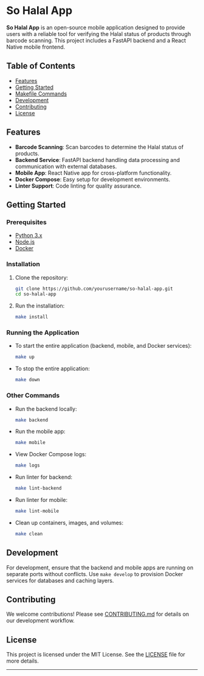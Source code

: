 # So Halal App

**So Halal App** is an open-source mobile application designed to provide users with a reliable tool for verifying the Halal status of products through barcode scanning. This project includes a FastAPI backend and a React Native mobile frontend.

## Table of Contents
- [Features](#features)
- [Getting Started](#getting-started)
- [Makefile Commands](#makefile-commands)
- [Development](#development)
- [Contributing](#contributing)
- [License](#license)

## Features
- **Barcode Scanning**: Scan barcodes to determine the Halal status of products.
- **Backend Service**: FastAPI backend handling data processing and communication with external databases.
- **Mobile App**: React Native app for cross-platform functionality.
- **Docker Compose**: Easy setup for development environments.
- **Linter Support**: Code linting for quality assurance.

## Getting Started
### Prerequisites
- [Python 3.x](https://www.python.org/downloads/)
- [Node.js](https://nodejs.org/)
- [Docker](https://www.docker.com/)

### Installation
1. Clone the repository:
   ```bash
   git clone https://github.com/yourusername/so-halal-app.git
   cd so-halal-app
   ```

2. Run the installation:
   ```bash
   make install
   ```

### Running the Application
- To start the entire application (backend, mobile, and Docker services):
  ```bash
  make up
  ```

- To stop the entire application:
  ```bash
  make down
  ```

### Other Commands
- Run the backend locally:
  ```bash
  make backend
  ```
- Run the mobile app:
  ```bash
  make mobile
  ```
- View Docker Compose logs:
  ```bash
  make logs
  ```
- Run linter for backend:
  ```bash
  make lint-backend
  ```
- Run linter for mobile:
  ```bash
  make lint-mobile
  ```
- Clean up containers, images, and volumes:
  ```bash
  make clean
  ```

## Development
For development, ensure that the backend and mobile apps are running on separate ports without conflicts. Use `make develop` to provision Docker services for databases and caching layers.

## Contributing
We welcome contributions! Please see [CONTRIBUTING.md](./CONTRIBUTING.md) for details on our development workflow.

## License
This project is licensed under the MIT License. See the [LICENSE](./LICENSE) file for more details.

---
